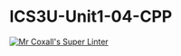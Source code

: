 # ICS3U-Unit1-04-CPP

[![Mr Coxall's Super Linter](https://github.com/Emmanuel-Fofeyin/ICS3U-Unit1-04-CPP/workflows/Mr%20Coxall's%20Super%20Linter/badge.svg)](https://github.com/Emmanuel-Fofeyin/ICS3U-Unit1-04-CPP/actions/)
